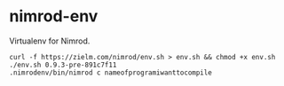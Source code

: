 nimrod-env
==========

Virtualenv for Nimrod.

```
curl -f https://zielm.com/nimrod/env.sh > env.sh && chmod +x env.sh
./env.sh 0.9.3-pre-891c7f11
.nimrodenv/bin/nimrod c nameofprogramiwanttocompile
```
